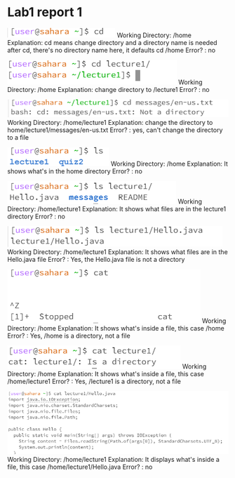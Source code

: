 # Lab1 report 1
![Image](cd1.png)
Working Directory: /home
Explanation: cd means change directory and a directory name is needed after cd, there's no directory name here, it defaults cd /home
Error? : no

![Image](cd2.png)
Working Directory: /home
Explanation: change directory to /lecture1
Error? : no

![Image](cd3.png)
Working Directory: /home/lecture1
Explanation: change the directory to home/lecture1/messages/en-us.txt
Error? : yes, can't change the directory to a file

![Image](ls1.png)
Working Directory: /home
Explanation: It shows what's in the home directory
Error? : no

![Image](ls2.png)
Working Directory: /home/lecture1
Explanation: It shows what files are in the lecture1 directory
Error? : no

![Image](ls3.png)
Working Directory: /home/lecture1
Explanation: It shows what files are in the Hello.java file
Error? : Yes, the Hello.java file is not a directory

![Image](cat1.png)
Working Directory: /home
Explanation: It shows what's inside a file, this case /home
Error? : Yes, /home is a directory, not a file

![Image](cat2.png)
Working Directory: /home
Explanation: It shows what's inside a file, this case /home/lecture1
Error? : Yes, /lecture1 is a directory, not a file

![Image](cat3.png)
Working Directory: /home/lecture1
Explanation: It displays what's inside a file, this case /home/lecture1/Hello.java
Error? : no
